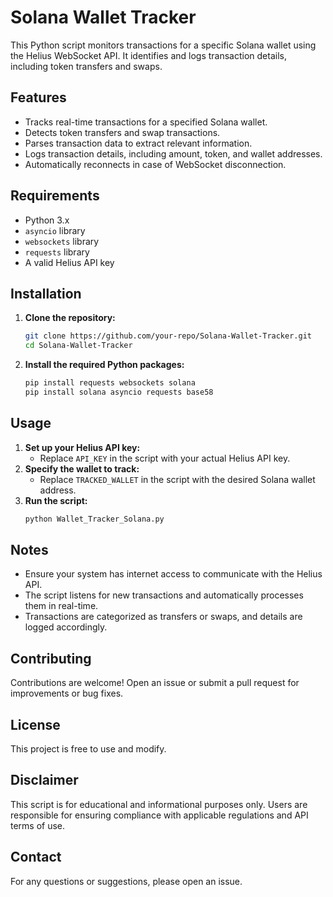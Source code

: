 # Solana Wallet Tracker

This Python script monitors transactions for a specific Solana wallet using the Helius WebSocket API. It identifies and logs transaction details, including token transfers and swaps.

## Features

- Tracks real-time transactions for a specified Solana wallet.
- Detects token transfers and swap transactions.
- Parses transaction data to extract relevant information.
- Logs transaction details, including amount, token, and wallet addresses.
- Automatically reconnects in case of WebSocket disconnection.

## Requirements

- Python 3.x
- `asyncio` library
- `websockets` library
- `requests` library
- A valid Helius API key

## Installation

1. **Clone the repository:**
    ```sh
    git clone https://github.com/your-repo/Solana-Wallet-Tracker.git
    cd Solana-Wallet-Tracker
    ```
2. **Install the required Python packages:**
    ```sh
    pip install requests websockets solana
    pip install solana asyncio requests base58
    ```

## Usage

1. **Set up your Helius API key:**
    - Replace `API_KEY` in the script with your actual Helius API key.
2. **Specify the wallet to track:**
    - Replace `TRACKED_WALLET` in the script with the desired Solana wallet address.
3. **Run the script:**
    ```sh
    python Wallet_Tracker_Solana.py
    ```

## Notes

- Ensure your system has internet access to communicate with the Helius API.
- The script listens for new transactions and automatically processes them in real-time.
- Transactions are categorized as transfers or swaps, and details are logged accordingly.

## Contributing

Contributions are welcome! Open an issue or submit a pull request for improvements or bug fixes.

## License

This project is free to use and modify.

## Disclaimer

This script is for educational and informational purposes only. Users are responsible for ensuring compliance with applicable regulations and API terms of use.

## Contact

For any questions or suggestions, please open an issue.

